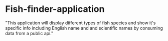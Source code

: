 # Fish-finder-application

"This application will display different types of fish species  and show it's specific info including English name and and  scientific names by consuming data from a public api."
